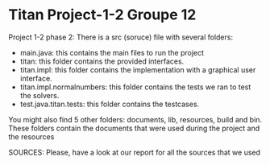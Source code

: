 # Titan Project-1-2 Groupe 12

Project 1-2 phase 2:
There is a src (soruce) file with several folders:
- main.java: this contains the main files to run the project
- titan: this folder contains the provided interfaces.
- titan.impl: this folder contains the implementation with a graphical user interface.
- titan.impl.normalnumbers: this folder contains the tests we ran to test the solvers.
- test.java.titan.tests: this folder contains the testcases.

You might also find 5 other folders: documents, lib, resources, build and bin.
These folders contain the documents that were used during the project and the resources

SOURCES:
Please, have a look at our report for all the sources that we used
